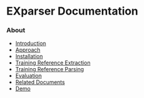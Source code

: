 <h1>EXparser Documentation</h1>

<h3>About</h3>

* [Introduction](Introduction.md)
* [Approach](Approach.md)
* [Installation](Installation.md)
* [Training Reference Extraction](ReferenceExtraction.md)
* [Training Reference Parsing](ReferenceParsing.md)
* [Evaluation](Evaluation.md)
* [Related Documents](Related.md)
* [Demo](Demo.md)

